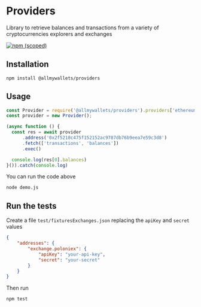 # Providers
Library to retrieve balances and transactions from a variety of cryptocurrencies explorers and exchanges

[![npm (scoped)](https://img.shields.io/npm/v/@allmywallets/providers.svg)](https://www.npmjs.com/package/@allmywallets/providers)


## Installation
```
npm install @allmywallets/providers
```

## Usage
``` js
const Provider = require('@allmywallets/providers').providers['ethereum.etherscan']
const provider = new Provider();

(async function () {
  const res = await provider
      .address('0x2f5218c475f152152ac9787db76b9eea7e59c3d8')
      .fetch(['transactions', 'balances'])
      .exec()

  console.log(res[0].balances)
}()).catch(console.log)
```

You can run the code above
```
node demo.js
```

## Run the tests
Create a file `test/fixturesExchanges.json` replacing the `apiKey` and `secret` values
```json
{
    "addresses": {
        "exchange.poloniex": {
            "apiKey": "your-api-key",
            "secret": "your-secret"
        }
    }
}
```
Then run
```
npm test
```
